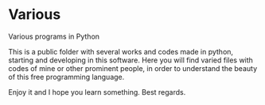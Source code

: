 # Various
Various programs in Python

This is a public folder with several works and codes made in python, starting and developing in this software. Here you will find varied files with codes of mine or other prominent people, in order to understand the beauty of this free programming language.

Enjoy it and I hope you learn something. Best regards.
